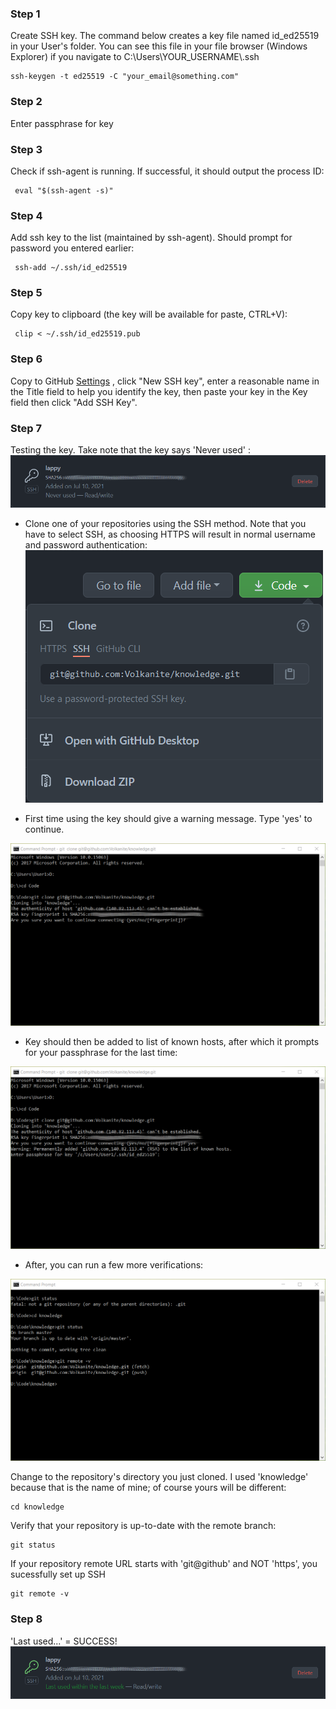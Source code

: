 ### Step 1
Create SSH key. The command below creates a key file named id_ed25519 in your User's folder. You can see this file in your file browser (Windows Explorer) if you navigate to C:\Users\YOUR_USERNAME\\.ssh

    ssh-keygen -t ed25519 -C "your_email@something.com"
    
### Step 2
Enter passphrase for key

### Step 3
Check if ssh-agent is running. If successful, it should output the process ID:

     eval "$(ssh-agent -s)"  

### Step 4
Add ssh key to the list (maintained by ssh-agent). Should prompt for password you entered earlier:

     ssh-add ~/.ssh/id_ed25519

### Step 5
Copy key to clipboard (the key will be available for paste, CTRL+V):

     clip < ~/.ssh/id_ed25519.pub

### Step 6
Copy to GitHub [Settings](https://github.com/settings/keys) , click "New SSH key", enter a reasonable name in the Title field to help you identify the key, then paste your key in the Key field then click "Add SSH Key".

### Step 7
Testing the key. Take note that the key says 'Never used' :  
![alt text](https://github.com/Volkanite/knowledge/blob/master/images/key_before.png "Before use")  

- Clone one of your repositories using the SSH method. Note that you have to select SSH, as choosing HTTPS will result in normal username and password authentication:  
![alt text](https://github.com/Volkanite/knowledge/blob/master/images/ssh_clone.png)  

- First time using the key should give a warning message. Type 'yes' to continue.  

![alt text](https://github.com/Volkanite/knowledge/blob/master/images/clone.png)  

- Key should then be added to list of known hosts, after which it prompts for your passphrase for the last time:  

![alt text](https://github.com/Volkanite/knowledge/blob/master/images/passphrase.png)  

- After, you can run a few more verifications:

![alt text](https://github.com/Volkanite/knowledge/blob/master/images/verify.png)  

Change to the repository's directory you just cloned. I used 'knowledge' because that is the name of mine; of course yours will be different:

    cd knowledge
    
Verify that your repository is up-to-date with the remote branch:

    git status
    
If your repository remote URL starts with 'git@github' and NOT 'https', you sucessfully set up SSH

    git remote -v

### Step 8
'Last used...' = SUCCESS!  
![alt text](https://github.com/Volkanite/knowledge/blob/master/images/key_after.png "After use")
